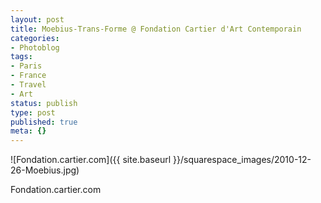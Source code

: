 ```yaml
---
layout: post
title: Moebius-Trans-Forme @ Fondation Cartier d'Art Contemporain
categories:
- Photoblog
tags:
- Paris
- France
- Travel
- Art
status: publish
type: post
published: true
meta: {}
---
```


![Fondation.cartier.com]({{ site.baseurl }}/squarespace_images/2010-12-26-Moebius.jpg) 

Fondation.cartier.com

